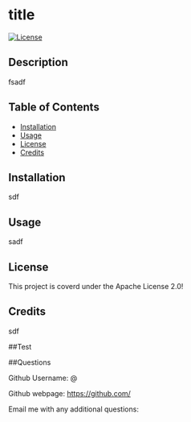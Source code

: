 # title

[![License](https://img.shields.io/badge/License-Apache_2.0-blue.svg)](https://opensource.org/licenses/Apache-2.0)

## Description

fsadf

## Table of Contents

- [Installation](#installation)
- [Usage](#usage)
- [License](#license)
- [Credits](#credits)

## Installation

sdf

## Usage

sadf

## License

This project is coverd under the Apache License 2.0!

## Credits

sdf

##Test

##Questions

Github Username: @

Github webpage: https://github.com/

Email me with any additional questions: 